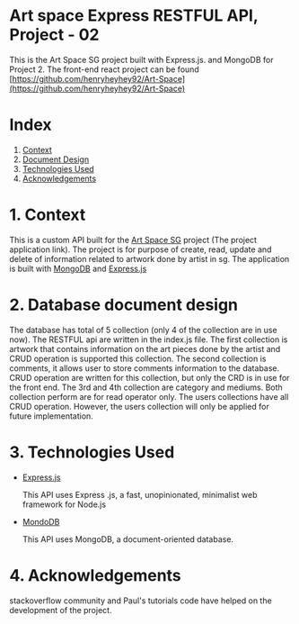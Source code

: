 # Art space Express RESTFUL API, Project - 02

This is the Art Space SG project built with Express.js. and MongoDB for Project 2. 
The front-end react project can be found [https://github.com/henryheyhey92/Art-Space](https://github.com/henryheyhey92/Art-Space)

# Index

1. [Context](#1-context)
2. [Document Design](#2-Database-document-design)
3. [Technologies Used](#3-technologies-used)
4. [Acknowledgements](#4-acknowledgements)

# 1. Context

This is a custom API built for the [Art Space SG](https://endearing-sopapillas-ef68c6.netlify.app/) project (The project application link). The project is for purpose of create, read, update and delete of information related to artwork done by artist in sg. The application is built with [MongoDB](https://www.mongodb.com/) and [Express.js](https://expressjs.com/) 



# 2. Database document design


The database has total of 5 collection (only 4 of the collection are in use now). The RESTFUL api are written in the index.js file. The first collection is artwork that contains information on the art pieces done by the artist and CRUD operation is supported this collection. The second collection is comments, it allows user to store comments information to the database. CRUD operation are written for this collection, but only the CRD is in use for the front end. The 3rd and 4th collection are category and mediums. Both collection perform are for read operator only. The users collections have all CRUD operation. However, the users collection will only be applied for future implementation.


# 3. Technologies Used

- [Express.js](https://expressjs.com/)

  This API uses Express .js, a fast, unopinionated, minimalist web framework for Node.js

- [MondoDB](https://www.mongodb.com/)

  This API uses MongoDB, a document-oriented database.


# 4. Acknowledgements

stackoverflow community and Paul's tutorials code have helped on the development of the project.
